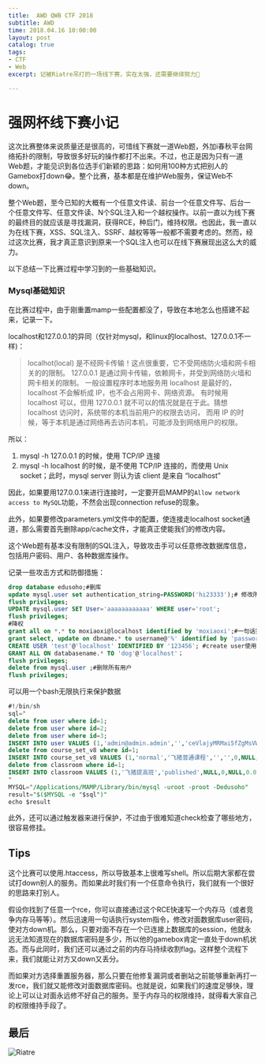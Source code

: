 ```yaml
---
title:  AWD QWB CTF 2018 
subtitle: AWD
time: 2018.04.16 10:00:00
layout: post
catalog: true
tags:
- CTF
- Web
excerpt: 记被Riatre吊打的一场线下赛，实在太强，还需要继续努力💪

---
```


# 强网杯线下赛小记

这次比赛整体来说质量还是很高的，可惜线下赛就一道Web题，外加i春秋平台网络拓扑的限制，导致很多好玩的操作都打不出来。不过，也正是因为只有一道Web题，才能见识到各位选手们新颖的思路：如何用100种方式把别人的Gamebox打down😂。整个比赛，基本都是在维护Web服务，保证Web不down。

整个Web题，至今已知的大概有一个任意文件读、前台一个任意文件写、后台一个任意文件写、任意文件读、N个SQL注入和一个越权操作。以前一直以为线下赛的最终目的就应该是寻找漏洞，获得RCE，种后门，维持权限。也因此，我一直以为在线下赛，XSS、SQL注入、SSRF、越权等等一般都不需要考虑的。然而，经过这次比赛，我才真正意识到原来一个SQL注入也可以在线下赛展现出这么大的威力。

以下总结一下比赛过程中学习到的一些基础知识。

### Mysql基础知识

在比赛过程中，由于刚重置mamp一些配置都没了，导致在本地怎么也搭建不起来，记录一下。

localhost和127.0.0.1的异同（仅针对mysql，和linux的localhost、127.0.0.1不一样)：

>  localhot(local) 是不经网卡传输！这点很重要，它不受网络防火墙和网卡相关的的限制。
> 127.0.0.1 是通过网卡传输，依赖网卡，并受到网络防火墙和网卡相关的限制。
> 一般设置程序时本地服务用 localhost 是最好的，localhost 不会解析成 IP，也不会占用网卡、网络资源。
> 有时候用 localhost 可以，但用 127.0.0.1 就不可以的情况就是在于此。猜想 localhost 访问时，系统带的本机当前用户的权限去访问，
> 而用 IP 的时候，等于本机是通过网络再去访问本机，可能涉及到网络用户的权限。

所以：

1. mysql -h 127.0.0.1 的时候，使用 TCP/IP 连接
2. mysql -h localhost 的时候，是不使用 TCP/IP 连接的，而使用 Unix socket；此时，mysql server 则认为该 client 是来自 “localhost”

因此，如果要用127.0.0.1来进行连接时，一定要开启MAMP的`Allow network access to MySQL`功能，不然会出现connection refuse的现象。

此外，如果要修改parameters.yml文件中的配置，使连接走localhost socket通道，那么需要首先删除app/cache文件，才能真正使能我们的修改内容。

这个Web题有基本没有限制的SQL注入，导致攻击手可以任意修改数据库信息，包括用户密码、用户、各种数据库操作。

记录一些攻击方式和防御措施：

```sql
drop database edusoho;#删库
update mysql.user set authentication_string=PASSWORD('hi23333');# 修改所有用户密码
flush privileges;
UPDATE mysql.user SET User='aaaaaaaaaaaa' WHERE user='root'; 
flush privileges;
#降权
grant all on *.* to moxiaoxi@localhost identified by 'moxiaoxi';#一句话完成，具体权限修改all
grant select, update on dbname.* to username@'%' identified by 'password'
CREATE USER 'test'@'localhost' IDENTIFIED BY '123456'; #create user使用
GRANT ALL ON databasename.* TO 'dog'@'localhost'；
flush privileges;
delete from mysql.user ;#删除所有用户
flush privileges;
```

可以用一个bash无限执行来保护数据

```sql
#!/bin/sh
sql="
delete from user where id=1;
delete from user where id=2;
delete from user where id=3;
INSERT INTO user VALUES (1,'admin@admin.admin','','ceVlajyMRMai5fZgMsVWONHqT1oo5yO/ZZUvPMMTs1A=','34zq6f815g84ww44ww0wsckk44kok04','','',NULL,'','admin','admin','','default',0,0,'public://default/2017/09-27/21374040438b731443.png','public://default/2017/09-27/213740403024308615.png','public://default/2017/09-27/213740401c25733180.png',1,1,'|ROLE_USER|ROLE_TEACHER|ROLE_SUPER_ADMIN|',0,0,0,0,0,0,0,1506566358,'172.17.0.1','qc8phortur7geu00bpitu024o1',0,'unapprove',0,0,'',1506519316,1506566358,NULL,1,'1.',''),(2,'user_seoadickk@edusoho.net','','+9tE6Xx7na+CK/NpolrRQEISKt7wYGpGQNcCimz9aME=','pr35kto2ilcgw4k008kgs4s8gwo0gc8','','',NULL,'','userm0zktb(系统用户)','','','system',0,0,'','','',1,1,'|ROLE_USER|ROLE_SUPER_ADMIN|',0,0,0,0,0,0,0,1506564289,'172.17.0.1','6hpidoqjs0cqnhfvmbdc91avq2',0,'unapprove',0,0,'',1506519316,1506564289,NULL,1,'1.',''),(3,'teacher@teacher.teacher','','ns+vr5Mxwmdtm37RzAE9OO5H6pDYzvMLw27daoQfDo0=','sr6c1dqxx2s80000wogks40skwc888g','','',NULL,'','teacher','','','import',0,0,'','','',0,1,'|ROLE_TEACHER|ROLE_USER|',0,0,0,0,0,0,0,1506568255,'172.17.0.1','43vmu844mthr4jeavgllld6ol5',0,'unapprove',1,0,'172.17.0.1',1506519434,1506568255,NULL,1,'1.','');
delete from course_set_v8 where id=1;
INSERT INTO course_set_v8 VALUES (1,'normal','飞猪普通课程','','',0,NULL,'','',0,'','published',1,1506519674,1506567784,'none',0,0,0,9,0,0,0,1,'1.',0,10.00,0,100,0,0,0,0.00,0.00,'|1|',1);
delete from classroom where id=1;
INSERT INTO classroom VALUES (1,'飞猪提高班','published',NULL,0,NULL,0.00,0,'','','',3,'[\"1\"]',NULL,0,0,4,0,0,0,0,0,0,0,0.00,1506564550,1506567866,NULL,0,0,100,0,100,1,1,'0',1,'1.','forever',0,1);
"
MYSQL="/Applications/MAMP/Library/bin/mysql -uroot -proot -Dedusoho"
result="$($MYSQL -e "$sql")"
echo $result

```

此外，还可以通过触发器来进行保护，不过由于很难知道check检查了哪些地方，很容易修挂。



## Tips

这个比赛可以使用.htaccess，所以导致基本上很难写shell。所以后期大家都在尝试打down别人的服务。而如果此时我们有一个任意命令执行，我们就有一个很好的思路来打别人。

假设你找到了任意一个rce，你可以直接通过这个RCE快速写一个内存马（或者竞争内存马等等）。然后迅速用一句话执行system指令，修改对面数据库user密码，使对方down机。那么，只要对面不存在一个已连接上数据库的session，他就永远无法知道现在的数据库密码是多少，所以他的gamebox肯定一直处于down机状态。而与此同时，我们还可以通过之前的内存马持续收割flag。这样整个流程下来，我们就能让对方又down又丢分。

而如果对方选择重置服务器，那么只要在他修复漏洞或者删站之前能够重新再打一发rce，我们就又能修改对面数据库密码。也就是说，如果我们的速度足够快，理论上可以让对面永远修不好自己的服务。至于内存马的权限维持，就得看大家自己的权限维持手段了。



## 最后

![Riatre](https://mo-xiaoxi.github.io/img/post/qwb/Riatre.gif)




